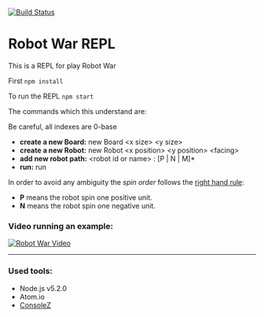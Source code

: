 [![Build Status](https://semaphoreci.com/api/v1/charlyraffellini/robot_war/branches/master/badge.svg)](https://semaphoreci.com/charlyraffellini/robot_war)


# Robot War REPL

This is a REPL for play Robot War

First `npm install`

To run the REPL `npm start`

The commands which this understand are:

Be careful, all indexes are 0-base

- **create a new Board:** new Board \<x size> \<y size>
- **create a new Robot:** new Robot \<x position> \<y position> \<facing>
- **add new robot path:** \<robot id or name> : [P | N | M]*
- **run:** run

In order to avoid any ambiguity the _spin order_ follows the [right hand rule](https://en.wikipedia.org/wiki/Right-hand_rule):
- **P** means the robot spin one positive unit.
- **N** means the robot spin one negative unit.

### Video running an example:

[![Robot War Video](https://j.gifs.com/L9V8qj.gif)](https://youtu.be/RwR9jAzHqe0)


---

### Used tools:

- Node.js v5.2.0
- Atom.io
- [ConsoleZ](https://github.com/cbucher/console)

